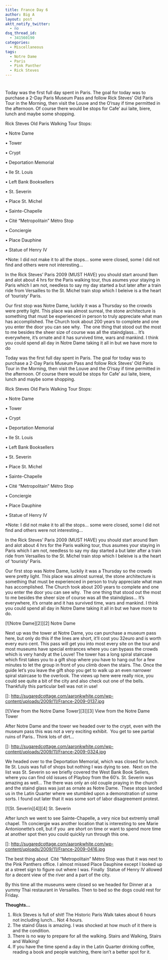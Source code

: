 ```yaml
---
title: France Day 6
author: Big A
layout: post
aktt_notify_twitter:
  - no
dsq_thread_id:
  - 341560190
categories:
  - Miscellaneous
tags:
  - Notre Dame
  - Paris
  - Pink Panther
  - Rick Steves
---
```

# 

Today was the first full day spent in Paris. The goal for today was to purchase a 2-Day Paris Museum Pass and follow Rick Steves’ Old Paris Tour in the Morning, then visit the Louve and the O’rsay if time permitted in the afternoon. Of course there would be stops for Cafe’ aui laite, biere, lunch and maybe some shopping.

Rick Steves Old Paris Walking Tour Stops:

 • Notre Dame

 • Tower

 • Crypt

 • Deportation Memorial

 • Ile St. Louis

 • Left Bank Booksellers

 • St. Severin

 • Place St. Michel

 • Sainte-Chapelle

 • Cité “Metropolitain” Métro Stop

 • Conciergie

 • Place Dauphine

 • Statue of Henry IV

*Note: I did not make it to all the stops… some were closed, some I did not find and others were not interesting…

In the Rick Steves’ Paris 2009 (MUST HAVE) you should start around 9am and alot about 4 hrs for the Paris walking tour, thus asumes your staying in Paris which I am not, needless to say my day started a but later after a train ride from Versailles to the St. Michel train stop which I beleive is a the heart of ‘touristy’ Paris.

Our first stop was Notre Dame, luckily it was a Thursday so the crowds were pretty light. This place was almost surreal, the stone architecture is something that must be experienced in person to truly appreciate what man has accomplished. The Church took about 200 years to complete and one you enter the door you can see why.  The one thing that stood out the most to me besides the sheer size of course was all the staindglass… It’s everywhere, it’s ornate and it has survived time, wars and mankind. I think you could spend all day in Notre Dame taking it all in but we have more to do

Today was the first full day spent in Paris. The goal for today was to purchase a 2-Day Paris Museum Pass and follow Rick Steves’ Old Paris Tour in the Morning, then visit the Louve and the O’rsay if time permitted in the afternoon. Of course there would be stops for Cafe’ aui laite, biere, lunch and maybe some shopping.

Rick Steves Old Paris Walking Tour Stops:

 • Notre Dame

 • Tower

 • Crypt

 • Deportation Memorial

 • Ile St. Louis

 • Left Bank Booksellers

 • St. Severin

 • Place St. Michel

 • Sainte-Chapelle

 • Cité “Metropolitain” Métro Stop

 • Conciergie

 • Place Dauphine

 • Statue of Henry IV

*Note: I did not make it to all the stops… some were closed, some I did not find and others were not interesting…

In the Rick Steves’ Paris 2009 (MUST HAVE) you should start around 9am and alot about 4 hrs for the Paris walking tour, thus asumes your staying in Paris which I am not, needless to say my day started a but later after a train ride from Versailles to the St. Michel train stop which I beleive is a the heart of ‘touristy’ Paris.

Our first stop was Notre Dame, luckily it was a Thursday so the crowds were pretty light. This place was almost surreal, the stone architecture is something that must be experienced in person to truly appreciate what man has accomplished. The Church took about 200 years to complete and one you enter the door you can see why.  The one thing that stood out the most to me besides the sheer size of course was all the staindglass… It’s everywhere, it’s ornate and it has survived time, wars and mankind. I think you could spend all day in Notre Dame taking it all in but we have more to do.

[![Notre Dame][2]][2]
Notre Dame

Next up was the tower at Notre Dame, you can purchase a museum pass here, but only do this if the lines are short, it’ll cost you 32euro and is worth every euro cent. This pass will get you into most every site on the tour and most museums have special entrances where you can bypass the crowds which is very handy at the Louve! The tower has a long spiral staircase which first takes you to a gift shop where you have to hang out for a few minutes to let the group in front of you climb down the stairs. The. Once the guide let’s you leave the gift shop you get to walk up an even narrower spiral staircase to the overlook. The views up here were really nice, you could see quite a bit of the city and also check out one of the bells. Thankfully this particular bell was not in use!

 []: http://sugaredcottage.com/aaronkwhite.com/wp-content/uploads/2009/11/France-2009-0137.jpg

[![View from the Notre Dame Tower][3]][3]
View from the Notre Dame Tower

After Notre Dame and the tower we headed over to the crypt, even with the museum pass this was not a very exciting exhibit.  You get to see partial ruins of Paris.. Think lots of dirt…

 []: http://sugaredcottage.com/aaronkwhite.com/wp-content/uploads/2009/11/France-2009-0324.jpg

We headed over to the Deportation Memorial, which was closed for lunch. Ile St. Louis was full of shops but nothing I was dying to see.  Next on the list was St. Severin so we briefly covered the West Bank Book Sellers, where you can find old issues of Playboy from the 60′s. St. Severin was amazing as well… The there was only an old couple praying in the church and the staind glass was just as ornate as Notre Dame.  These stops landed us in the Latin Quarter where we stumbled upon a demonstration of some sorts. I found out later that it was some sort of labor disagreement protest.

[![St. Severin][4]][4]
St. Severin

After lunch we went to see Sainte-Chapelle, a very nice but extremly small chapel. Th conciergie was another location that is interesting to see Marie Antonionette’s cell, but if you  are short on time or want to spend more time at another spot then you could quickly run through this one.

 []: http://sugaredcottage.com/aaronkwhite.com/wp-content/uploads/2009/11/France-2009-0416.jpg

The best thing about  Cité “Metropolitain” Métro Stop was that it was next to the Pink Panthers office. I almost missed Place Dauphine except I looked up at a street sign to figure out where I was. Finally  Statue of Henry IV allowed for a decent view of the river and a part of the city.

By this time all the museums were closed so we headed for Dinner at a yummy Thai restaurant in Versailles. Then to bed so the dogs could rest for Friday.

**Thoughts…**

1.  Rick Steves is full of shit! The Historic Paris Walk takes about 6 hours not including lunch… Not 4 hours.
2.  The staind Glass is amazing. I was shocked at how much of it there is and the condition.
3.  There is no way to prepare for all the walking. Stairs and Walking, Stairs and Walking!
4.  If you have the time spend a day in the Latin Quarter drinking coffee, reading a book and people watching, there isn’t a better spot for it.
